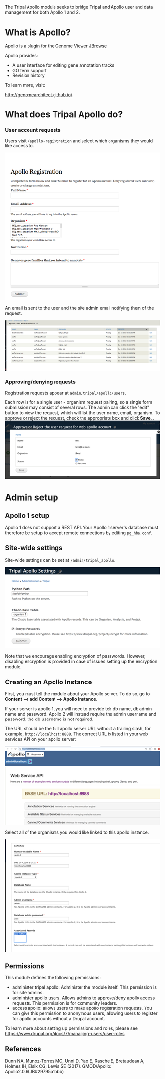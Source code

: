 The Tripal Apollo module seeks to bridge Tripal and Apollo user and data management for both Apollo 1 and 2.


# What is Apollo?

Apollo is a plugin for the Genome Viewer [JBrowse](http://jbrowse.org/)

Apollo provides:

* A user interface for editing gene annotation tracks
* GO term support
* Revision history

To learn more, visit:

http://genomearchitect.github.io/

# What does Tripal Apollo do?

### User account requests

Users visit `/apollo-registration` and select which organisms they would like access to.

![user regisrtation form](docs/registration_page.png)

An email is sent to the user and the site admin email notifying them of the request.

![admin requests](docs/admin_requests.png)

### Approving/denying requests

Registration requests appear at `admin/tripal/apollo/users`.

Each row is for a single user - organism request pairing, so a single form submission may consist of several rows.  The admin can click the "edit" button to view the request, which will list the user name, email, organism.  To approve or reject the request, check the appropriate box and click **Save**.
.
![approving a request](docs/approve_request.png)


# Admin setup

## Apollo 1 setup

Apollo 1 does not support a REST API.  Your Apollo 1 server's database must therefore be setup to accept remote connections by editing  `pg_hba.conf`.


## Site-wide settings

Site-wide settings can be set at `/admin/tripal_apollo`.  


![admin area](docs/admin_area.png)

Note that we encourage enabling encryption of passwords.  However, disabling encryption is provided in case of issues setting up the encryption module.

## Creating an Apollo Instance

First, you must tell the module about your Apollo server.  To do so, go to **Content --> add Content --> Apollo Instance**.

If your server is apollo 1, you will need to provide teh db name, db admin name and password.  Apollo 2 will instead require the admin username and password: the db username is not required.

The URL should be the full apollo server URL without a trailing slash, for example,  `http://localhost:8888`.  The correct URL is listed in your web services API on your apollo server:

![apollo url](docs/apollo_url.png)

Select all of the organisms you would like linked to this apollo instance.


![create apolllo instance](docs/create_apollo_instance.png)

## Permissions

This module defines the following permissions:

* administer tripal apollo: Administer the module itself.  This permission is for site admins.
* administer apollo users.  Allows admins to approve/deny apollo access requests.  This permission is for community leaders.
 * access apollo: allows users to make apollo registration requests.  You can give this permission to anonymous users, allowing users to register for apollo accounts without a Drupal account.

To learn more about setting up permissions and roles, please see https://www.drupal.org/docs/7/managing-users/user-roles

## References


Dunn NA, Munoz-Torres MC, Unni D, Yao E, Rasche E, Bretaudeau A, Holmes IH, Elsik CG; Lewis SE (2017). GMOD/Apollo: Apollo2.0.6(JB#29795a1bbb)
